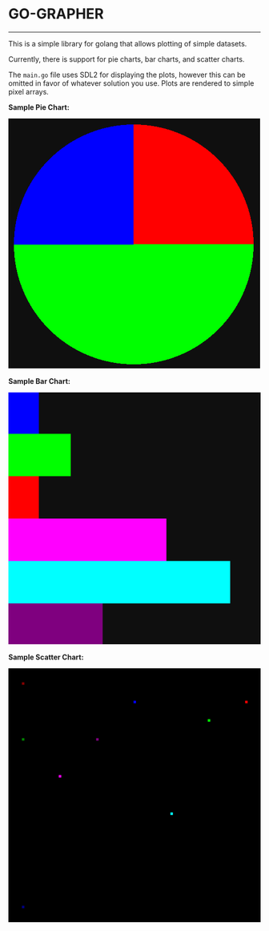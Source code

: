 # GO-GRAPHER

---


This is a simple library for golang that allows plotting of simple datasets.

Currently, there is support for pie charts, bar charts, and scatter charts.


The ```main.go``` file uses SDL2 for displaying the plots, however this can be omitted in favor of whatever solution you use. Plots are rendered to simple pixel arrays.


**Sample Pie Chart:**

![pi](images/piechart.png)



**Sample Bar Chart:**

![bar](images/barchart.png)



**Sample Scatter Chart:**

![scatter](images/scatterchart.png)
